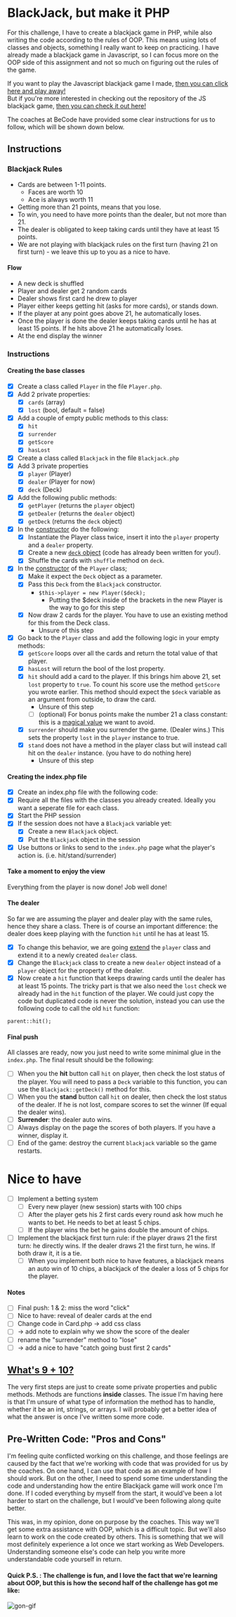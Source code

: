 # BlackJack, but make it PHP
For this challenge, I have to create a blackjack game in PHP, while also writing the code according to the rules of OOP.
This means using lots of classes and objects, something I really want to keep on practicing.
I have already made a blackjack game in Javascript, so I can focus more on the OOP side of this assignment and not so much on figuring out the rules of the game.

If you want to play the Javascript blackjack game I made, [then you can click here and play away!](https://besartelezi.github.io/js-21-card-game/) <br>
But if you're more interested in checking out the repository of the JS blackjack game, [then you can check it out here!](https://github.com/besartelezi/js-21-card-game)

The coaches at BeCode have provided some clear instructions for us to follow, which will be shown down below.

## Instructions

### Blackjack Rules
- Cards are between 1-11 points.
    - Faces are worth 10
    - Ace is always worth 11
- Getting more than 21 points, means that you lose.
- To win, you need to have more points than the dealer, but not more than 21.
- The dealer is obligated to keep taking cards until they have at least 15 points.
- We are not playing with blackjack rules on the first turn (having 21 on first turn) - we leave this up to you as a nice to have.

#### Flow
- A new deck is shuffled
- Player and dealer get 2 random cards
- Dealer shows first card he drew to player
- Player either keeps getting hit (asks for more cards), or stands down.
- If the player at any point goes above 21, he automatically loses.
- Once the player is done the dealer keeps taking cards until he has at least 15 points. If he hits above 21 he automatically loses.
- At the end display the winner

### Instructions
#### Creating the base classes
- [x] Create a class called `Player` in the file `Player.php`.
- [x] Add 2 private properties:
  - [x] `cards` (array)
  - [x] `lost` (bool, default = false)
- [x] Add a couple of empty public methods to this class:
  - [x]  `hit`
  - [x]  `surrender`
  - [x]  `getScore`
  - [x]  `hasLost`
- [x] Create a class called `Blackjack` in the file `Blackjack.php`
- [x] Add 3 private properties
  - [x]  `player` (Player)
  - [x]  `dealer` (Player for now)
  - [x]  `deck`  (Deck)
- [x] Add the following public methods:
  - [x]  `getPlayer` (returns the `player` object)
  - [x]  `getDealer` (returns the `dealer` object)
  - [x]  `getDeck` (returns the `deck` object)
- [x] In the [constructor](https://www.php.net/manual/en/language.oop5.decon.php) do the following:
  - [x]  Instantiate the Player class twice, insert it into the `player` property and a `dealer` property.
  - [x]  Create a new [`deck` object](code/Deck.php) (code has already been written for you!).
  - [x]  Shuffle the cards with `shuffle` method on `deck`.
- [x] In the [constructor](https://www.php.net/manual/en/language.oop5.decon.php) of the `Player` class;
  - [x]  Make it expect the `Deck` object as a parameter.
  - [x]  Pass this `Deck` from the `Blackjack` constructor.
      * `$this->player = new Player($deck);`
        * Putting the $deck inside of the brackets in the new Player is the way to go for this step
  - [x]  Now draw 2 cards for the player. You have to use an existing method for this from the Deck class.
       - Unsure of this step  
- [x] Go back to the `Player` class and add the following logic in your empty methods:
  - [x]  `getScore` loops over all the cards and return the total value of that player.
  - [x]  `hasLost` will return the bool of the lost property.
  - [x]  `hit` should add a card to the player. If this brings him above 21, set `lost` property to `true`. To count his score use the method `getScore` you wrote earlier. This method should expect the `$deck` variable as an argument from outside, to draw the card.
       - Unsure of this step
       - [ ]  (optional) For bonus points make the number 21 a class constant: this is a [magical value](https://stackoverflow.com/questions/47882/what-is-a-magic-number-and-why-is-it-bad) we want to avoid.
  - [x]  `surrender` should make you surrender the game. (Dealer wins.)
    This sets the property `lost` in the `player` instance to true.
  - [x]  `stand` does not have a method in the player class but will instead call hit on the `dealer` instance. (you have to do nothing here)
     - Unsure of this step
#### Creating the index.php  file

- [x]  Create an index.php file with the following code:
  - [x]  Require all the files with the classes you already created. Ideally you want a seperate file for each class.
  - [x]  Start the PHP session
  - [x]  If the session does not have a `Blackjack` variable yet:
     - [x]   Create a new `Blackjack` object.
     - [x]  Put the `Blackjack` object in the session
  - [x]  Use buttons or links to send to the `index.php` page what the player's action is. (i.e. hit/stand/surrender)

#### Take a moment to enjoy the view
Everything from the player is now done! Job well done!

#### The dealer
So far we are assuming the player and dealer play with the same rules, hence they share a class. There is of course an important difference: the dealer does keep playing with the function `hit` until he has at least 15.

- [x] To change this behavior, we are going [extend](https://www.php.net/manual/en/language.oop5.inheritance.php) the `player` class and extend it to a newly created `dealer` class.
- [x] Change the `Blackjack` class to create a new `dealer` object instead of a `player` object for the property of the dealer.
- [x] Now create a `hit` function that keeps drawing cards until the dealer has at least 15 points. The tricky part is that we also need the `lost` check we already had in the `hit` function of the player. We could just copy the code but duplicated code is never the solution, instead you can use the following code to call the old `hit` function:

```parent::hit();```

#### Final push
All classes are ready, now you just need to write some minimal glue in the `index.php`. The final result should be the following:

- [ ] When you the **hit** button call `hit` on player, then check the lost status of the player.
   You will need to pass a `Deck` variable to this function, you can use the `Blackjack::getDeck()` method for this.
- [ ] When you the **stand** button call `hit` on dealer, then check the lost status of the dealer. If he is not lost, compare scores to set the winner (If equal the dealer wins).
- [ ] **Surrender**: the dealer auto wins.
- [ ] Always display on the page the scores of both players. If you have a winner, display it.
- [ ] End of the game: destroy the current `blackjack` variable so the game restarts.

# Nice to have
- [ ] Implement a betting system
    - [ ] Every new player (new session) starts with 100 chips
    - [ ] After the player gets his 2 first cards every round ask how much he wants to bet. He needs to bet at least 5 chips.
    - [ ] If the player wins the bet he gains double the amount of chips.
- [ ] Implement the blackjack first turn rule: if the player draws 21 the first turn: he directly wins. If the dealer draws 21 the first turn, he wins. If both draw it, it is a tie. 
    - [ ] When you implement both nice to have features, a blackjack means an auto win of 10 chips, a blackjack of the dealer a loss of 5 chips for the player.
    
#### Notes
- [ ] Final push: 1 & 2: miss the word "click"
- [ ] Nice to have: reveal of dealer cards at the end
- [ ] Change code in Card.php -> add css class
- [ ] -> add note to explain why we show the score of the dealer
- [ ] rename the "surrender" method to "lose"
- [ ] -> add a nice to have "catch going bust first 2 cards"

## [What's 9 + 10?](https://www.youtube.com/shorts/_MX-g3ErZA0)
The very first steps are just to create some private properties and public methods.
Methods are functions **inside** classes.
The issue I'm having here is that I'm unsure of what type of information the method has to handle, whether it be an int, strings, or arrays.
I will probably get a better idea of what the answer is once I've written some more code.

## Pre-Written Code: "Pros and Cons"
I'm feeling quite conflicted working on this challenge, and those feelings are caused by the fact that we're working with code that was provided for us by the coaches.
On one hand, I can use that code as an example of how I should work.
But on the other, I need to spend some time understanding the code and understanding how the entire Blackjack game will work once I'm done.
If I coded everything by myself from the start, it would've been a lot harder to start on the challenge, but I would've been following along quite better.

This was, in my opinion, done on purpose by the coaches.
This way we'll get some extra assistance with OOP, which is a difficult topic.
But we'll also learn to work on the code created by others.
This is something that we will most definitely experience a lot once we start working as Web Developers.
Understanding someone else's code can help you write more understandable code yourself in return.


#### Quick P.S. : The challenge is fun, and I love the fact that we're learning about OOP, but this is how the second half of the challenge has got me like:
![gon-gif](resources/smoke-gon.gif)
